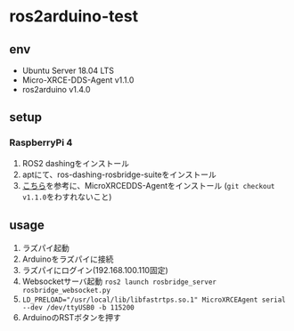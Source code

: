 # ros2arduino-test

## env

- Ubuntu Server 18.04 LTS
- Micro-XRCE-DDS-Agent v1.1.0
- ros2arduino v1.4.0

## setup

### RaspberryPi 4

1. ROS2 dashingをインストール
2. aptにて、ros-dashing-rosbridge-suiteをインストール
3. [こちら](https://micro-xrce-dds.docs.eprosima.com/en/latest/installation.html)を参考に、MicroXRCEDDS-Agentをインストール (`git checkout v1.1.0`をわすれないこと)

## usage

1. ラズパイ起動
2. Arduinoをラズパイに接続
3. ラズパイにログイン(192.168.100.110固定)
4. Websocketサーバ起動 `ros2 launch rosbridge_server rosbridge_websocket.py`
5. `LD_PRELOAD="/usr/local/lib/libfastrtps.so.1" MicroXRCEAgent serial --dev /dev/ttyUSB0 -b 115200`
6. ArduinoのRSTボタンを押す
